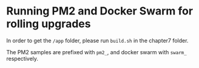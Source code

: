 # Running PM2 and Docker Swarm for rolling upgrades

In order to get the `/app` folder, please run `build.sh` in the chapter7 folder.

The PM2 samples are prefixed with `pm2_`, and docker swarm with `swarm_` respectively.
